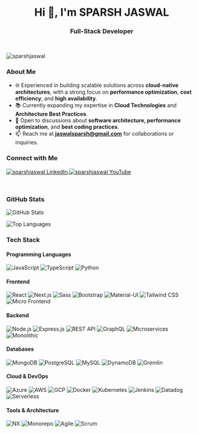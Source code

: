 <h1 align="center">Hi 👋, I'm SPARSH JASWAL</h1>
<h3 align="center"><b>Full-Stack Developer</b></h3>
<br/>
<p align="left">
  <img src="https://komarev.com/ghpvc/?username=sparshjaswal&label=Visitor+Number&style=for-the-badge" alt="sparshjaswal"/>
</p>

### About Me
- 🌐 Experienced in building scalable solutions across **cloud-native architectures**, with a strong focus on **performance optimization**, **cost efficiency**, and **high availability**.
- 📚 Currently expanding my expertise in **Cloud Technologies** and **Architecture Best Practices**.
- 💬 Open to discussions about **software architecture, performance optimization**, and **best coding practices**.
- 📫 Reach me at **<a href="mailto:jaswalsparsh@gmail.com">jaswalsparsh@gmail.com</a>** for collaborations or inquiries.

### Connect with Me
<p align="left">
  <a href="https://linkedin.com/in/sparshjaswal" target="_blank" rel="noopener noreferrer">
    <img align="center" src="https://img.shields.io/badge/LinkedIn-0077B5?style=for-the-badge&logo=linkedin&logoColor=white" alt="sparshjaswal LinkedIn" />
  </a>
  <a href="https://www.youtube.com/channel/UC_7eIlO6E0Y6GwwzjGzQJ9g" target="_blank" rel="noopener noreferrer">
    <img align="center" src="https://img.shields.io/badge/YouTube-FF0000?style=for-the-badge&logo=youtube&logoColor=white" alt="sparshjaswal YouTube" />
  </a>
</p>
<br/>

### GitHub Stats
![GitHub Stats](https://github-readme-stats.vercel.app/api?username=sparshjaswal&show_icons=true&locale=en)

![Top Languages](https://github-readme-stats.vercel.app/api/top-langs?username=sparshjaswal&show_icons=true&locale=en&layout=compact)

### Tech Stack

#### Programming Languages
![JavaScript](https://img.shields.io/badge/-JavaScript-F7DF1E?style=flat-square&logo=javascript&logoColor=black)
![TypeScript](https://img.shields.io/badge/-TypeScript-007ACC?style=flat-square&logo=typescript&logoColor=white)
![Python](https://img.shields.io/badge/-Python-3776AB?style=flat-square&logo=python&logoColor=white)

#### Frontend
![React](https://img.shields.io/badge/-React-61DAFB?style=flat-square&logo=react&logoColor=black)
![Next.js](https://img.shields.io/badge/-Next.js-000000?style=flat-square&logo=next.js&logoColor=white)
![Sass](https://img.shields.io/badge/-Sass-CC6699?style=flat-square&logo=sass&logoColor=white)
![Bootstrap](https://img.shields.io/badge/-Bootstrap-563D7C?style=flat-square&logo=bootstrap&logoColor=white)
![Material-UI](https://img.shields.io/badge/-Material--UI-0081CB?style=flat-square&logo=material-ui&logoColor=white)
![Tailwind CSS](https://img.shields.io/badge/-Tailwind%20CSS-38B2AC?style=flat-square&logo=tailwind-css&logoColor=white)
![Micro Frontend](https://img.shields.io/badge/-Micro%20Frontend-FF6F00?style=flat-square&logo=frontend&logoColor=white)


#### Backend
![Node.js](https://img.shields.io/badge/-Node.js-339933?style=flat-square&logo=node.js&logoColor=white)
![Express.js](https://img.shields.io/badge/-Express.js-000000?style=flat-square&logo=express&logoColor=white)
![REST API](https://img.shields.io/badge/-REST%20API-FF6F00?style=flat-square&logo=api&logoColor=white)
![GraphQL](https://img.shields.io/badge/-GraphQL-E10098?style=flat-square&logo=graphql&logoColor=white)
![Microservices](https://img.shields.io/badge/-Microservices-FF6F00?style=flat-square&logo=microservices&logoColor=white)
![Monolithic](https://img.shields.io/badge/-Monolithic-FF6F00?style=flat-square&logo=monolithic&logoColor=white)


#### Databases
![MongoDB](https://img.shields.io/badge/-MongoDB-47A248?style=flat-square&logo=mongodb&logoColor=white)
![PostgreSQL](https://img.shields.io/badge/-PostgreSQL-336791?style=flat-square&logo=postgresql&logoColor=white)
![MySQL](https://img.shields.io/badge/-MySQL-4479A1?style=flat-square&logo=mysql&logoColor=white)
![DynamoDB](https://img.shields.io/badge/-DynamoDB-4053D6?style=flat-square&logo=amazon-dynamodb&logoColor=white)
![Gremlin](https://img.shields.io/badge/-Gremlin-00A6D6?style=flat-square&logo=apache&logoColor=white)

#### Cloud & DevOps
![Azure](https://img.shields.io/badge/-Azure-0078D4?style=flat-square&logo=microsoft-azure&logoColor=white)
![AWS](https://img.shields.io/badge/-AWS-232F3E?style=flat-square&logo=amazon-aws&logoColor=white)
![GCP](https://img.shields.io/badge/-GCP-4285F4?style=flat-square&logo=google-cloud&logoColor=white)
![Docker](https://img.shields.io/badge/-Docker-2496ED?style=flat-square&logo=docker&logoColor=white)
![Kubernetes](https://img.shields.io/badge/-Kubernetes-326CE5?style=flat-square&logo=kubernetes&logoColor=white)
![Jenkins](https://img.shields.io/badge/-Jenkins-D24939?style=flat-square&logo=jenkins&logoColor=white)
![Datadog](https://img.shields.io/badge/-Datadog-632CA6?style=flat-square&logo=datadog&logoColor=white)
![Serverless](https://img.shields.io/badge/-Serverless-FD5750?style=flat-square&logo=serverless&logoColor=white)


#### Tools & Architecture
![NX](https://img.shields.io/badge/-NX-143055?style=flat-square&logo=nx&logoColor=white)
![Monorepo](https://img.shields.io/badge/-Monorepo-FF6F00?style=flat-square&logo=monorepo&logoColor=white)
![Agile](https://img.shields.io/badge/-Agile-61DAFB?style=flat-square&logo=agile&logoColor=white)
![Scrum](https://img.shields.io/badge/-Scrum-FF6F00?style=flat-square&logo=scrum&logoColor=white)

